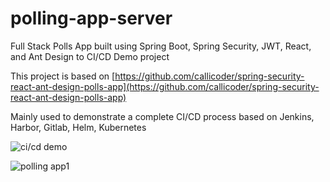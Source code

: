 # polling-app-server
Full Stack Polls App built using Spring Boot, Spring Security, JWT, React, and Ant Design to CI/CD Demo project

This project is based on [https://github.com/callicoder/spring-security-react-ant-design-polls-app](https://github.com/callicoder/spring-security-react-ant-design-polls-app)

Mainly used to demonstrate a complete CI/CD process based on Jenkins, Harbor, Gitlab, Helm, Kubernetes

![ci/cd demo](https://ws4.sinaimg.cn/large/006tNc79gy1g1ysfhujhrj30p60j4gnk.jpg)

![polling app1](https://ws1.sinaimg.cn/large/006tNc79gy1g1yswhj7p0j30vz0u076x.jpg)


